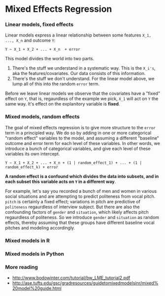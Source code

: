 # Mixed Effects Regression


### Linear models, fixed effects

Linear models express a linear relationship between some features `X_1, ..., X_n` and outcome `Y`:

```
Y ~ X_1 + X_2 + ... + X_n  + error
```

This model divides the world into two parts. 

1) There's the stuff we understand in a systematic way. This is the `X_i's`, aka the features/covariates. Our data consists of this information.
2) There's the stuff we don't understand. For the linear model above, we lump all of this into the random `error` term. 

Before we leave linear models we observe that the covariates have a "fixed" effect on `Y`, that is, regaurdless of the example we pick, `X_1` will act on `Y` the same way. It's effect on the explanitory variable is **fixed**.

### Mixed models, random effects

The goal of mixed effects regression is to give more structure to the `error` term in a principled way. We do so by adding in one or more categorical "random effect" variables to the model, and assuming a different "baseline" outcome and error term for each level of these variables. In other words, we introduce a bunch of categorical variables, and give each level of these variables its own intercept.


```
Y ~ X_1 + X_2 + ... + X_n + (1 | random_effect_1) + ... + (1 | random_effect_k) + error
```


**A random effect is a confound which divides the data into subsets, and in each subset this variable acts on `Y` in a different way**. 

For example, let's say you recorded a bunch of men and women in various social situations and are attempting to predict politeness from vocal pitch. `pitch` is certainly a fixed effect; variations in pitch are predictive of `politeness` regaurdless of interview subject. But there are also the confounding factors of `gender` and `situation`, which likely affects pitch regaurdless of politeness. So we introduce `gender` and `situation` as random effects, thereby assuming that these groups have different baseline vocal pitches and modeling accordingly. 


### Mixed models in R



### Mixed models in Python



### More reading

* http://www.bodowinter.com/tutorial/bw_LME_tutorial2.pdf
* http://ase.tufts.edu/gsc/gradresources/guidetomixedmodelsinr/mixed%20model%20guide.html

